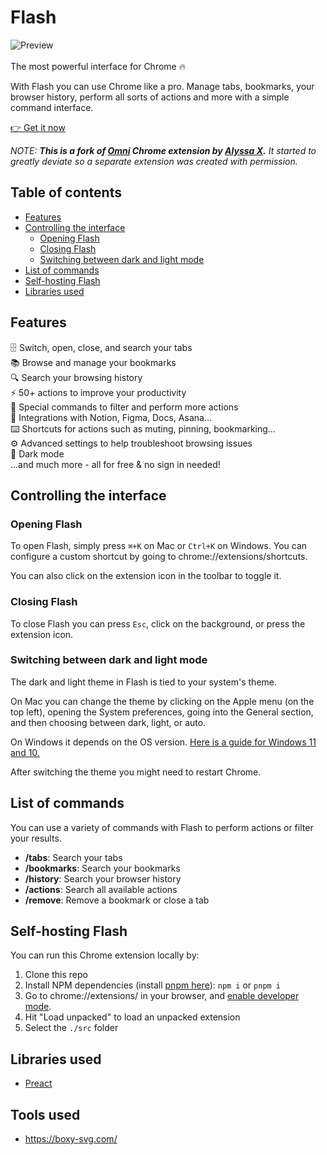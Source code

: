 # Flash

![Preview](preview.gif)
<br>
<br>
The most powerful interface for Chrome 🔥

With Flash you can use Chrome like a pro. Manage tabs, bookmarks, your browser history, perform all sorts of actions and more with a simple command interface.

[👉 Get it now](https://chrome.google.com/webstore/detail/...tbd...)

_NOTE: **This is a fork of [Omni](https://github.com/alyssaxuu/omni) Chrome extension by [Alyssa X](https://alyssax.com).** It started to greatly deviate so a separate extension was created with permission._ 

## Table of contents

- [Features](#features)
- [Controlling the interface](#controlling-the-interface)
  - [Opening Flash](#opening-flash)
  - [Closing Flash](#closing-flash)
  - [Switching between dark and light mode](#switching-between-dark-and-light-mode)
- [List of commands](#list-of-commands)
- [Self-hosting Flash](#self-hosting-flash)
- [Libraries used](#libraries-used)

## Features

🗄 Switch, open, close, and search your tabs<br> 📚 Browse and manage your bookmarks<br> 🔍 Search your browsing history<br> ⚡️ 50+ actions to improve your productivity<br> 🔮 Special commands to filter and perform more actions<br> 🧩 Integrations with Notion, Figma, Docs, Asana...<br> ⌨️ Shortcuts for actions such as muting, pinning, bookmarking...<br> ⚙️ Advanced settings to help troubleshoot browsing issues<br> 🌙 Dark mode<br> ...and much more - all for free & no sign in needed!

## Controlling the interface

### Opening Flash

To open Flash, simply press `⌘+K` on Mac or `Ctrl+K` on Windows. You can configure a custom shortcut by going to chrome://extensions/shortcuts.

You can also click on the extension icon in the toolbar to toggle it.

### Closing Flash

To close Flash you can press `Esc`, click on the background, or press the extension icon.

### Switching between dark and light mode

The dark and light theme in Flash is tied to your system's theme.

On Mac you can change the theme by clicking on the Apple menu (on the top left), opening the System preferences, going into the General section, and then choosing between dark, light, or auto.

On Windows it depends on the OS version. [Here is a guide for Windows 11 and 10.](https://support.microsoft.com/en-us/windows/change-desktop-background-and-colors-176702ca-8e24-393b-15f2-b15b38f69de6#ID0EBF=Windows_11)

After switching the theme you might need to restart Chrome.

## List of commands

You can use a variety of commands with Flash to perform actions or filter your results.

- **/tabs**: Search your tabs
- **/bookmarks**: Search your bookmarks
- **/history**: Search your browser history
- **/actions**: Search all available actions
- **/remove**: Remove a bookmark or close a tab

## Self-hosting Flash

You can run this Chrome extension locally by:

1. Clone this repo
2. Install NPM dependencies (install [pnpm here](https://pnpm.io/installation)): `npm i` or `pnpm i` 
3. Go to chrome://extensions/ in your browser, and [enable developer mode](https://developer.chrome.com/docs/extensions/mv2/faq/#:~:text=You%20can%20start%20by%20turning,a%20packaged%20extension%2C%20and%20more.).
4. Hit "Load unpacked" to load an unpacked extension
5. Select the `./src` folder

## Libraries used

- [Preact](https://preactjs.com/)

## Tools used

- https://boxy-svg.com/
